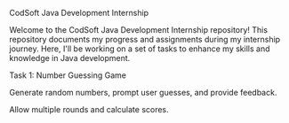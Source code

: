 CodSoft Java Development Internship

Welcome to the CodSoft Java Development Internship repository! This repository documents my progress and assignments during my internship journey. Here, I'll be working on a set of tasks to enhance my skills and knowledge in Java development.

 Task 1: Number Guessing Game

Generate random numbers, prompt user guesses, and provide feedback.

Allow multiple rounds and calculate scores.
